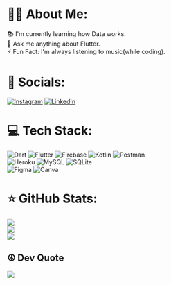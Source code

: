 # 👋🏼 About Me:
📚 I'm currently learning how Data works.<br>💬 Ask me anything about Flutter.<br>⚡️ Fun Fact: I'm always listening to music(while coding).


# 🤝 Socials:
[![Instagram](https://img.shields.io/badge/Instagram-%23E4405F.svg?logo=Instagram&logoColor=white)](https://www.instagram.com/_.shubhranshu._/) [![LinkedIn](https://img.shields.io/badge/LinkedIn-%230077B5.svg?logo=linkedin&logoColor=white)](https://www.linkedin.com/in/shubhranshu-arya/) 

# 💻 Tech Stack:
![Dart](https://img.shields.io/badge/dart-%230175C2.svg?style=for-the-badge&logo=dart&logoColor=white) 
![Flutter](https://img.shields.io/badge/Flutter-%2302569B.svg?style=for-the-badge&logo=Flutter&logoColor=white) 
![Firebase](https://img.shields.io/badge/firebase-%23039BE5.svg?style=for-the-badge&logo=firebase) 
![Kotlin](https://img.shields.io/badge/kotlin-%230095D5.svg?style=for-the-badge&logo=kotlin&logoColor=white) 
![Postman](https://img.shields.io/badge/Postman-FF6C37?style=for-the-badge&logo=postman&logoColor=white)
<br> 
![Heroku](https://img.shields.io/badge/heroku-%23430098.svg?style=for-the-badge&logo=heroku&logoColor=white) 
![MySQL](https://img.shields.io/badge/mysql-%2300f.svg?style=for-the-badge&logo=mysql&logoColor=white) 
![SQLite](https://img.shields.io/badge/sqlite-%2307405e.svg?style=for-the-badge&logo=sqlite&logoColor=white) 	
![Figma](https://img.shields.io/badge/figma-%23F24E1E.svg?style=for-the-badge&logo=figma&logoColor=white) 
![Canva](https://img.shields.io/badge/Canva-%2300C4CC.svg?style=for-the-badge&logo=Canva&logoColor=white) 

# ⭐️ GitHub Stats:
![](https://github-readme-stats.vercel.app/api?username=shubhranshuArya&theme=radical&hide_border=false&include_all_commits=false&count_private=false)<br/>
![](https://github-readme-streak-stats.herokuapp.com/?user=shubhranshuArya&theme=radical&hide_border=false)<br/>
![](https://github-readme-stats.vercel.app/api/top-langs/?username=shubhranshuArya&theme=radical&hide_border=false&include_all_commits=false&count_private=false&layout=compact)

## ☮ Dev Quote
![](https://quotes-github-readme.vercel.app/api?type=horizontal&theme=radical)


